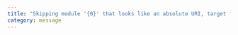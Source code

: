 ```yaml
---
title: "Skipping module '{0}' that looks like an absolute URI, target file types: {1}."
category: message
---
```

